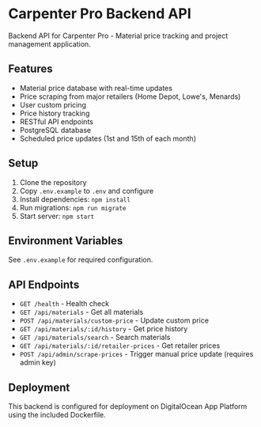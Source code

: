 # Carpenter Pro Backend API

Backend API for Carpenter Pro - Material price tracking and project management application.

## Features

- Material price database with real-time updates
- Price scraping from major retailers (Home Depot, Lowe's, Menards)
- User custom pricing
- Price history tracking
- RESTful API endpoints
- PostgreSQL database
- Scheduled price updates (1st and 15th of each month)

## Setup

1. Clone the repository
2. Copy `.env.example` to `.env` and configure
3. Install dependencies: `npm install`
4. Run migrations: `npm run migrate`
5. Start server: `npm start`

## Environment Variables

See `.env.example` for required configuration.

## API Endpoints

- `GET /health` - Health check
- `GET /api/materials` - Get all materials
- `POST /api/materials/custom-price` - Update custom price
- `GET /api/materials/:id/history` - Get price history
- `GET /api/materials/search` - Search materials
- `GET /api/materials/:id/retailer-prices` - Get retailer prices
- `POST /api/admin/scrape-prices` - Trigger manual price update (requires admin key)

## Deployment

This backend is configured for deployment on DigitalOcean App Platform using the included Dockerfile.
